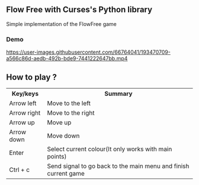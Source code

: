 <h2>Flow Free with <strong>Curses's Python library</strong> </h2>
<p>Simple implementation of the FlowFree game</p>
<h3>Demo</h3>

https://user-images.githubusercontent.com/66764041/193470709-a566c86d-aedb-492b-bde9-7441222647bb.mp4

<h2>How to play ?</h2>
<table>
  <tr>
    <th>Key/keys</th>
    <th>Summary</th>
  </tr>
  <tr>
    <td>Arrow left</td>
    <td>Move to the left</td>
  </tr>
  <tr>
    <td>Arrow right</td>
    <td>Move to the right</td>
  </tr>
  <tr>
    <td>Arrow up</td>
    <td>Move up</td>
  </tr>
  <tr>
    <td>Arrow down</td>
    <td>Move down</td>
  </tr>
  <tr>
    <td>Enter </td>
    <td>Select current colour(It only works with main points)</td>
  </tr>
  <tr>
    <td>Ctrl + c </td>
    <td>Send signal to go back to the main menu and finish current game</td>
  </tr>

</table>

